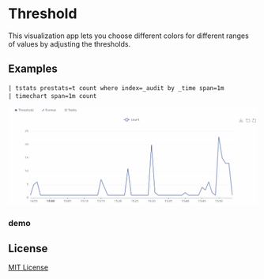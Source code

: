 # Threshold

This visualization app lets you choose different colors for different ranges of values by adjusting the thresholds.

## Examples

```
| tstats prestats=t count where index=_audit by _time span=1m
| timechart span=1m count
```

![demo](/static/demo.gif)

### demo

## License

[MIT License](LICENSE)
